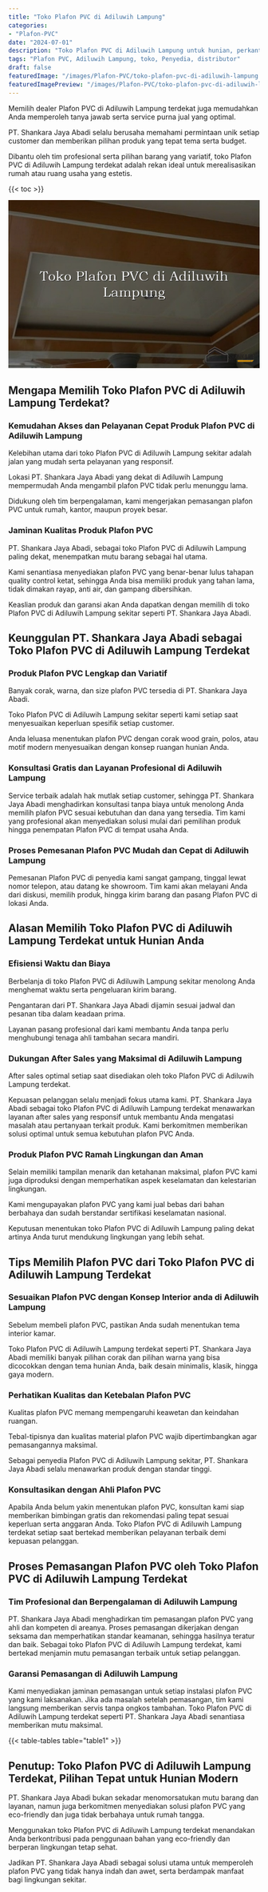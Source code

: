 ```yaml
---
title: "Toko Plafon PVC di Adiluwih Lampung"
categories:
- "Plafon-PVC"
date: "2024-07-01"
description: "Toko Plafon PVC di Adiluwih Lampung untuk hunian, perkantoran, serta gerai. Material terbaik, beragam motif, pilihan warna elegan, dengan jasa penempatan ditangani oleh tenaga ahli profesional serta kepastian resmi!|Jasa distribusi Plafon PVC di Adiluwih Lampung bagi keperluan tempat tinggal, perkantoran, maupun ritel, beserta produk terbaik dan instalasi oleh teknisi ahli dan jaminan resmi.|Solusi Plafon PVC di Adiluwih Lampung yang andal untuk tempat tinggal, perkantoran, dan gerai, bersama material berkualitas dan instalasi ditangani oleh tim ahli dan garansi resmi.|Distribusi Plafon PVC di Adiluwih Lampung untuk rumah, office, dan ritel, beserta material terbaik dan penempatan oleh teknisi ahli, lengkap beserta garansi resmi.}"
tags: "Plafon PVC, Adiluwih Lampung, toko, Penyedia, distributor"
draft: false
featuredImage: "/images/Plafon-PVC/toko-plafon-pvc-di-adiluwih-lampung.png"
featuredImagePreview: "/images/Plafon-PVC/toko-plafon-pvc-di-adiluwih-lampung.png"
---
```


Memilih dealer Plafon PVC di Adiluwih Lampung terdekat juga memudahkan Anda memperoleh tanya jawab serta service purna jual yang optimal.

PT. Shankara Jaya Abadi selalu berusaha memahami permintaan unik setiap customer dan memberikan pilihan produk yang tepat tema serta budget.

Dibantu oleh tim profesional serta pilihan barang yang variatif, toko Plafon PVC di Adiluwih Lampung terdekat adalah rekan ideal untuk merealisasikan rumah atau ruang usaha yang estetis.

{{< toc >}}

![Toko Plafon PVC di Adiluwih Lampung](/images/Plafon-PVC/Toko-Plafon-PVC-di-Adiluwih-Lampung.png)

## Mengapa Memilih Toko Plafon PVC di Adiluwih Lampung Terdekat?

### Kemudahan Akses dan Pelayanan Cepat Produk Plafon PVC di Adiluwih Lampung

Kelebihan utama dari toko Plafon PVC di Adiluwih Lampung sekitar adalah jalan yang mudah serta pelayanan yang responsif.

Lokasi PT. Shankara Jaya Abadi yang dekat di Adiluwih Lampung mempermudah Anda mengambil plafon PVC tidak perlu menunggu lama.

Didukung oleh tim berpengalaman, kami mengerjakan pemasangan plafon PVC untuk rumah, kantor, maupun proyek besar.

### Jaminan Kualitas Produk Plafon PVC

PT. Shankara Jaya Abadi, sebagai toko Plafon PVC di Adiluwih Lampung paling dekat, menempatkan mutu barang sebagai hal utama.

Kami senantiasa menyediakan plafon PVC yang benar-benar lulus tahapan quality control ketat, sehingga Anda bisa memiliki produk yang tahan lama, tidak dimakan rayap, anti air, dan gampang dibersihkan.

Keaslian produk dan garansi akan Anda dapatkan dengan memilih di toko Plafon PVC di Adiluwih Lampung sekitar seperti PT. Shankara Jaya Abadi.

## Keunggulan PT. Shankara Jaya Abadi sebagai Toko Plafon PVC di Adiluwih Lampung Terdekat

### Produk Plafon PVC Lengkap dan Variatif

Banyak corak, warna, dan size plafon PVC tersedia di PT. Shankara Jaya Abadi.

Toko Plafon PVC di Adiluwih Lampung sekitar seperti kami setiap saat menyesuaikan keperluan spesifik setiap customer.

Anda leluasa menentukan plafon PVC dengan corak wood grain, polos, atau motif modern menyesuaikan dengan konsep ruangan hunian Anda.

### Konsultasi Gratis dan Layanan Profesional di Adiluwih Lampung

Service terbaik adalah hak mutlak setiap customer, sehingga PT. Shankara Jaya Abadi menghadirkan konsultasi tanpa biaya untuk menolong Anda memilih plafon PVC sesuai kebutuhan dan dana yang tersedia. Tim kami yang profesional akan menyediakan solusi mulai dari pemilihan produk hingga penempatan Plafon PVC di tempat usaha Anda.

### Proses Pemesanan Plafon PVC Mudah dan Cepat di Adiluwih Lampung

Pemesanan Plafon PVC di penyedia kami sangat gampang, tinggal lewat nomor telepon, atau datang ke showroom. Tim kami akan melayani Anda dari diskusi, memilih produk, hingga kirim barang dan pasang Plafon PVC di lokasi Anda.

## Alasan Memilih Toko Plafon PVC di Adiluwih Lampung Terdekat untuk Hunian Anda

### Efisiensi Waktu dan Biaya

Berbelanja di toko Plafon PVC di Adiluwih Lampung sekitar menolong Anda menghemat waktu serta pengeluaran kirim barang.

Pengantaran dari PT. Shankara Jaya Abadi dijamin sesuai jadwal dan pesanan tiba dalam keadaan prima.

Layanan pasang profesional dari kami membantu Anda tanpa perlu menghubungi tenaga ahli tambahan secara mandiri.

### Dukungan After Sales yang Maksimal di Adiluwih Lampung

After sales optimal setiap saat disediakan oleh toko Plafon PVC di Adiluwih Lampung terdekat.

Kepuasan pelanggan selalu menjadi fokus utama kami. PT. Shankara Jaya Abadi sebagai toko Plafon PVC di Adiluwih Lampung terdekat menawarkan layanan after sales yang responsif untuk membantu Anda mengatasi masalah atau pertanyaan terkait produk. Kami berkomitmen memberikan solusi optimal untuk semua kebutuhan plafon PVC Anda.

### Produk Plafon PVC Ramah Lingkungan dan Aman

Selain memiliki tampilan menarik dan ketahanan maksimal, plafon PVC kami juga diproduksi dengan memperhatikan aspek keselamatan dan kelestarian lingkungan.

Kami mengupayakan plafon PVC yang kami jual bebas dari bahan berbahaya dan sudah berstandar sertifikasi keselamatan nasional.

Keputusan menentukan toko Plafon PVC di Adiluwih Lampung paling dekat artinya Anda turut mendukung lingkungan yang lebih sehat.

## Tips Memilih Plafon PVC dari Toko Plafon PVC di Adiluwih Lampung Terdekat

### Sesuaikan Plafon PVC dengan Konsep Interior anda di Adiluwih Lampung

Sebelum membeli plafon PVC, pastikan Anda sudah menentukan tema interior kamar.

Toko Plafon PVC di Adiluwih Lampung terdekat seperti PT. Shankara Jaya Abadi memiliki banyak pilihan corak dan pilihan warna yang bisa dicocokkan dengan tema hunian Anda, baik desain minimalis, klasik, hingga gaya modern.

### Perhatikan Kualitas dan Ketebalan Plafon PVC

Kualitas plafon PVC memang mempengaruhi keawetan dan keindahan ruangan.

Tebal-tipisnya dan kualitas material plafon PVC wajib dipertimbangkan agar pemasangannya maksimal.

Sebagai penyedia Plafon PVC di Adiluwih Lampung sekitar, PT. Shankara Jaya Abadi selalu menawarkan produk dengan standar tinggi.

### Konsultasikan dengan Ahli Plafon PVC

Apabila Anda belum yakin menentukan plafon PVC, konsultan kami siap memberikan bimbingan gratis dan rekomendasi paling tepat sesuai keperluan serta anggaran Anda. Toko Plafon PVC di Adiluwih Lampung terdekat setiap saat bertekad memberikan pelayanan terbaik demi kepuasan pelanggan.

## Proses Pemasangan Plafon PVC oleh Toko Plafon PVC di Adiluwih Lampung Terdekat

### Tim Profesional dan Berpengalaman di Adiluwih Lampung

PT. Shankara Jaya Abadi menghadirkan tim pemasangan plafon PVC yang ahli dan kompeten di areanya. Proses pemasangan dikerjakan dengan seksama dan memperhatikan standar keamanan, sehingga hasilnya teratur dan baik. Sebagai toko Plafon PVC di Adiluwih Lampung terdekat, kami bertekad menjamin mutu pemasangan terbaik untuk setiap pelanggan.

### Garansi Pemasangan di Adiluwih Lampung

Kami menyediakan jaminan pemasangan untuk setiap instalasi plafon PVC yang kami laksanakan. Jika ada masalah setelah pemasangan, tim kami langsung memberikan servis tanpa ongkos tambahan. Toko Plafon PVC di Adiluwih Lampung terdekat seperti PT. Shankara Jaya Abadi senantiasa memberikan mutu maksimal.

{{< table-tables table="table1" >}}

## Penutup: Toko Plafon PVC di Adiluwih Lampung Terdekat, Pilihan Tepat untuk Hunian Modern

PT. Shankara Jaya Abadi bukan sekadar menomorsatukan mutu barang dan layanan, namun juga berkomitmen menyediakan solusi plafon PVC yang eco-friendly dan juga tidak berbahaya untuk rumah tangga.

Menggunakan toko Plafon PVC di Adiluwih Lampung terdekat menandakan Anda berkontribusi pada penggunaan bahan yang eco-friendly dan berperan lingkungan tetap sehat.

Jadikan PT. Shankara Jaya Abadi sebagai solusi utama untuk memperoleh plafon PVC yang tidak hanya indah dan awet, serta berdampak manfaat bagi lingkungan sekitar.
